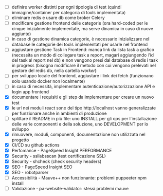 * [ ] definire worker distinti per ogni tipologia di test (quindi immagine/container per categoria di tools implementata)
* [ ] eliminare redis e usare db come broker Celery
* [ ] modificare gestione frontend delle categorie (ora hard-coded per le cinque inizialmente implementate, ma serve dinamica in caso di nuove aggiunte)
* [ ] in caso di gestione dinamica categorie, è necessario inizializzare nel database le categorie dei tools implementati per usarle nel frontend
* [ ] aggiustare gestione Task in Frontend: manca link da lista task a grafico (necessita un modo di collegare task a report, magari aggiungendo l'id del task al report nel db) e non vengono presi dal database di redis i task in progress (bisogna modificare il metodo con cui vengono prelevati nel gestore del redis db, nella cartella *worker*)
* [ ] per sviluppo locale del frontend, aggiustare i link dei fetch (funzionano solo usando docker non localmente)
* [ ] in caso di necessità, implementare autenticazione/autorizzazione API e login app frontend 
* [x] documentare i requisiti e gli step da implementare per creare un nuovo test
* [x] le url nei moduli react sono del tipo http://localhost vanno generalizzate per funzionare anche in ambienti di produzione 
* [ ] splittare il README in più file: uno INSTALL per gli ops per l'installazione delle varie componenti e della soluzione,
      uno DEVELOPMENT per lo sviluppo
* [x] rimuovere, moduli, componenti, documentazione non utilizzata nel progetto
* [x] CI/CD su github actions
* [x] Perfomance - PageSpeed Insight PERFORMANCE
* [x] Security - ssllabsscan (test certificazione SSL)
* [x] Security - shcheck (check security headers)
* [x] SEO - PageSpeed Insight SEO 
* [x] SEO - robotparser
* [ ] Accessibilità - Mauve++ non funzionante: problemi puppeeter npm install
* [ ] Validazione - pa-website-validator: stessi problemi mauve

